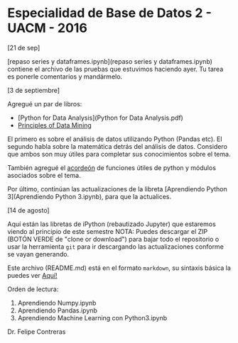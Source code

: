 # Especialidad de Base de Datos 2 - UACM - 2016

[21 de sep]

[repaso series y dataframes.ipynb](repaso series y dataframes.ipynb) contiene el archivo de las pruebas que estuvimos haciendo ayer. Tu tarea es ponerle comentarios y mandármelo.

[3 de septiembre]

Agregué un par de libros:

* [Python for Data Analysis](Python for Data Analysis.pdf)
* [Principles of Data Mining](principlesofdatamining.pdf)

El primero es sobre el análisis de datos utilizando Python (Pandas etc). El segundo habla sobre la matemática detrás del análisis de datos. Considero que ambos son muy útiles para completar sus conocimientos sobre el tema.

También agregué el [acordeón](Quandl+-+Pandas,+SciPy,+NumPy+Cheat+Sheet.pdf) de funciones útiles de python y módulos asociados sobre el tema.

Por último, continúan las actualizaciones de la libreta [Aprendiendo Python 3](Aprendiendo Python 3.ipynb), para que la actualices.

[14 de agosto]

Aquí están las libretas de iPython (rebautizado Jupyter) que estaremos viendo al principio de este semestre
NOTA: Puedes descargar el ZIP (BOTÓN VERDE de "clone or download") para bajar todo el repositorio o usar la herramienta `git` para ir descargando las actualizaciones conforme se vayan generando.

Este archivo (README.md) está en el formato `markdown`, su sintaxis básica la puedes ver [Aquí!](http://www.markdowntutorial.com)

Orden de lectura:

1. Aprendiendo Numpy.ipynb
3. Aprendiendo Pandas.ipynb
2. Aprendiendo Machine Learning con Python3.ipynb

Dr. Felipe Contreras
